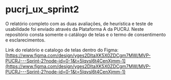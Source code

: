 # pucrj_ux_sprint2
O relatório completo com as duas avaliações, de heurística e teste de usabilidade foi enviado através da Plataforma A da PUCRJ. Neste repositório consta somente o catálogo de telas e o termo de consentimento e esclarecimentos.

Link do relatório e catalogo de telas dentro do Figma: [https://www.figma.com/design/yges2DltaXK5X0ZDCgm7MW/MVP-PUCRJ---Sprint-2?node-id=0-1&t=5Iqvsl6t4CenXjmm-1](https://www.figma.com/design/yges2DltaXK5X0ZDCgm7MW/MVP-PUCRJ---Sprint-2?node-id=0-1&t=5Iqvsl6t4CenXjmm-1)
